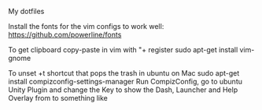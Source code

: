 My dotfiles

Install the fonts for the vim configs to work well: 
https://github.com/powerline/fonts

To get clipboard copy-paste in vim with "+ register
sudo apt-get install vim-gnome

To unset <Super>+t shortcut that pops the trash in ubuntu on Mac
sudo apt-get install compizconfig-settings-manager
Run CompizConfig, go to ubuntu Unity Plugin and change the Key to show the Dash, Launcher and Help Overlay from <Super>
to something like <Alt><Super>

